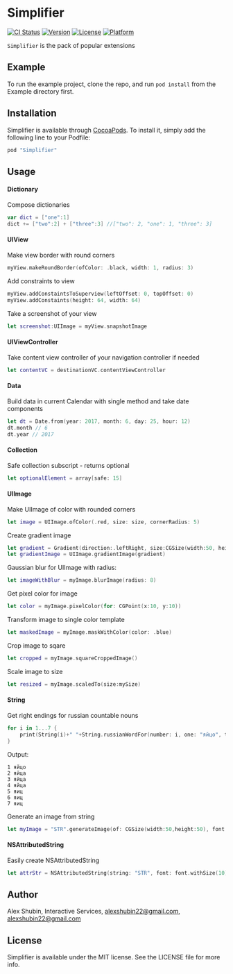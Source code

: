 # Simplifier

[![CI Status](http://img.shields.io/travis/alexshubin22@gmail.com/Simplifier.svg?style=flat)](https://travis-ci.org/alexshubin22@gmail.com/Simplifier)
[![Version](https://img.shields.io/cocoapods/v/Simplifier.svg?style=flat)](http://cocoapods.org/pods/Simplifier)
[![License](https://img.shields.io/cocoapods/l/Simplifier.svg?style=flat)](http://cocoapods.org/pods/Simplifier)
[![Platform](https://img.shields.io/cocoapods/p/Simplifier.svg?style=flat)](http://cocoapods.org/pods/Simplifier)

`Simplifier` is the pack of popular extensions

## Example

To run the example project, clone the repo, and run `pod install` from the Example directory first.

## Installation

Simplifier is available through [CocoaPods](http://cocoapods.org). To install
it, simply add the following line to your Podfile:

```ruby
pod "Simplifier"
```

## Usage

#### Dictionary

Compose dictionaries
```swift
var dict = ["one":1]
dict += ["two":2] + ["three":3] //["two": 2, "one": 1, "three": 3]
```

#### UIView

Make view border with round corners
```swift
myView.makeRoundBorder(ofColor: .black, width: 1, radius: 3)
```

Add constraints to view
```swift
myView.addConstaintsToSuperview(leftOffset: 0, topOffset: 0)
myView.addConstaints(height: 64, width: 64)
```

Take a screenshot of your view
```swift
let screenshot:UIImage = myView.snapshotImage
```

#### UIViewController

Take content view controller of your navigation controller if needed
```swift
let contentVC = destinationVC.contentViewController
```

#### Data

Build data in current Calendar with single method and take date components
```swift
let dt = Date.from(year: 2017, month: 6, day: 25, hour: 12)
dt.month // 6
dt.year // 2017
```

#### Collection

Safe collection subscript - returns optional
```swift
let optionalElement = array[safe: 15]
```

#### UIImage

Make UIImage of color with rounded corners
```swift
let image = UIImage.ofColor(.red, size: size, cornerRadius: 5)
```

Create gradient image 
```swift
let gradient = Gradient(direction:.leftRight, size:CGSize(width:50, height:10), startColor:.red, endColor:.yellow)
let gradientImage = UIImage.gradientImage(gradient)
```

Gaussian blur for UIImage with radius:
```swift
let imageWithBlur = myImage.blurImage(radius: 8)
```

Get pixel color for image
```swift
let color = myImage.pixelColor(for: CGPoint(x:10, y:10))
```

Transform image to single color template
```swift
let maskedImage = myImage.maskWithColor(color: .blue)
```

Crop image to sqare
```swift
let cropped = myImage.squareCroppedImage()
```

Scale image to size
```swift
let resized = myImage.scaledTo(size:mySize)
```

#### String

Get right endings for russian countable nouns 
```swift
for i in 1...7 {
    print(String(i)+" "+String.russianWordFor(number: i, one: "яйцо", two: "яйца", five: "яиц"))
}
```
Output:
```
1 яйцо
2 яйца
3 яйца
4 яйца
5 яиц
6 яиц
7 яиц
```

Generate an image from string
```swift
let myImage = "STR".generateImage(of: CGSize(width:50,height:50), font: UIFont.systemFont(ofSize: 10), color: .red)
```

#### NSAttributedString

Easily create NSAttributedString
```swift
let attrStr = NSAttributedString(string: "STR", font: font.withSize(10), color: .red)
```

## Author

Alex Shubin, Interactive Services, alexshubin22@gmail.com, alexshubin22@gmail.com

## License

Simplifier is available under the MIT license. See the LICENSE file for more info.
